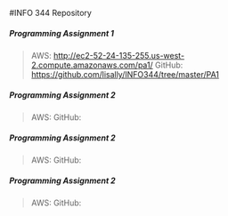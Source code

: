 #INFO 344 Repository

##### Programming Assignment 1
>AWS: http://ec2-52-24-135-255.us-west-2.compute.amazonaws.com/pa1/
>GitHub: https://github.com/lisally/INFO344/tree/master/PA1


##### Programming Assignment 2
>AWS:
>GitHub:

##### Programming Assignment 2
>AWS:
>GitHub:

##### Programming Assignment 2
>AWS:
>GitHub:

